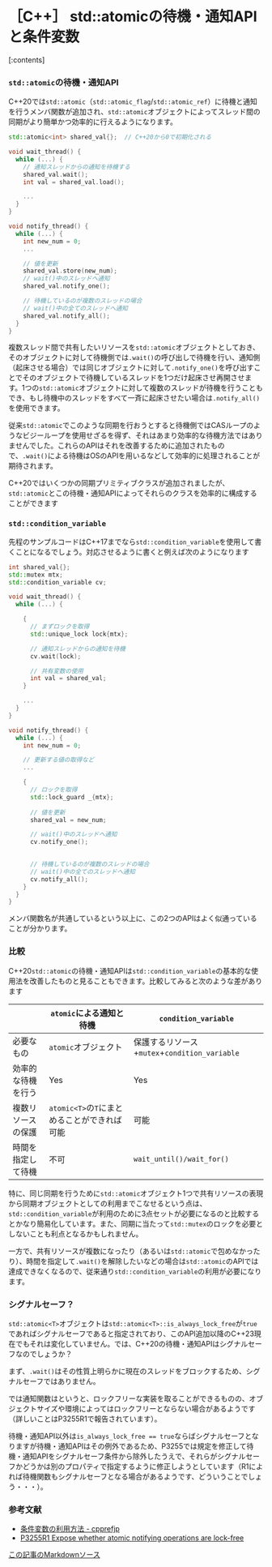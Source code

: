 # ［C++］ std::atomicの待機・通知APIと条件変数

[:contents]

### `std::atomic`の待機・通知API

C++20では`std::atomic`（`std::atomic_flag`/`std::atomic_ref`）に待機と通知を行うメンバ関数が追加され、`std::atomic`オブジェクトによってスレッド間の同期がより簡単かつ効率的に行えるようになります。

```cpp
std::atomic<int> shared_val{};  // C++20から0で初期化される

void wait_thread() {
  while (...) {
    // 通知スレッドからの通知を待機する
    shared_val.wait();
    int val = shared_val.load();

    ...
  }
}

void notify_thread() {
  while (...) {
    int new_num = 0;
    ...

    // 値を更新
    shared_val.store(new_num);
    // wait()中のスレッドへ通知
    shared_val.notify_one();

    // 待機しているのが複数のスレッドの場合
    // wait()中の全てのスレッドへ通知
    shared_val.notify_all();
  }
}
```

複数スレッド間で共有したいリソースを`std::atomic`オブジェクトとしておき、そのオブジェクトに対して待機側では`.wait()`の呼び出しで待機を行い、通知側（起床させる場合）では同じオブジェクトに対して`.notify_one()`を呼び出すことでそのオブジェクトで待機しているスレッドを1つだけ起床させ再開させます。1つの`std::atomic`オブジェクトに対して複数のスレッドが待機を行うこともでき、もし待機中のスレッドをすべて一斉に起床させたい場合は`.notify_all()`を使用できます。

従来`std::atomic`でこのような同期を行おうとすると待機側ではCASループのようなビジーループを使用せざるを得ず、それはあまり効率的な待機方法ではありませんでした。これらのAPIはそれを改善するために追加されたもので、`.wait()`による待機はOSのAPIを用いるなどして効率的に処理されることが期待されます。

C++20ではいくつかの同期プリミティブクラスが追加されましたが、`std::atomic`とこの待機・通知APIによってそれらのクラスを効率的に構成することができます

### `std::condition_variable`

先程のサンプルコードはC++17までなら`std::condition_variable`を使用して書くことになるでしょう。対応させるように書くと例えば次のようになります

```cpp
int shared_val{};
std::mutex mtx;
std::condition_variable cv;

void wait_thread() {
  while (...) {

    {
      // まずロックを取得
      std::unique_lock lock{mtx};

      // 通知スレッドからの通知を待機
      cv.wait(lock);

      // 共有変数の使用
      int val = shared_val;
    }

    ...
  }
}

void notify_thread() {
  while (...) {
    int new_num = 0;

    // 更新する値の取得など
    ...

    {
      // ロックを取得
      std::lock_guard _{mtx};
      
      // 値を更新
      shared_val = new_num;

      // wait()中のスレッドへ通知
      cv.notify_one();

      
      // 待機しているのが複数のスレッドの場合
      // wait()中の全てのスレッドへ通知
      cv.notify_all();
    }
  }
}
```

メンバ関数名が共通しているという以上に、この2つのAPIはよく似通っていることが分かります。

### 比較

C++20`std::atomic`の待機・通知APIは`std::condition_variable`の基本的な使用法を改善したものと見ることもできます。比較してみると次のような差があります

||`atomic`による通知と待機|`condition_variable`|
|---|---|---|
|必要なもの|`atomic`オブジェクト |保護するリソース+`mutex`+`condition_variable`|
|効率的な待機を行う|Yes|Yes|
|複数リソースの保護|`atomic<T>`の`T`にまとめることができれば可能|可能|
|時間を指定して待機|不可|`wait_until()/wait_for()`|

特に、同じ同期を行うために`std::atomic`オブジェクト1つで共有リソースの表現から同期オブジェクトとしての利用までこなせるという点は、`std::condition_variable`が利用のために3点セットが必要になるのと比較するとかなり簡易化しています。また、同期に当たって`std::mutex`のロックを必要としないことも利点となるかもしれません。

一方で、共有リソースが複数になったり（あるいは`std::atomic`で包めなかったり）、時間を指定して`.wait()`を解除したいなどの場合は`std::atomic`のAPIでは達成できなくなるので、従来通り`std::condition_variable`の利用が必要になります。

### シグナルセーフ？

`std::atomic<T>`オブジェクトは`std::atomic<T>::is_always_lock_free`が`true`であればシグナルセーフであると指定されており、このAPI追加以降のC++23現在でもそれは変化していません。では、C++20の待機・通知APIはシグナルセーフなのでしょうか？

まず、`.wait()`はその性質上明らかに現在のスレッドをブロックするため、シグナルセーフではありません。

では通知関数はというと、ロックフリーな実装を取ることができるものの、オブジェクトサイズや環境によってはロックフリーとならない場合があるようです（詳しいことはP3255R1で報告されています）。

待機・通知API以外は`is_always_lock_free == true`ならばシグナルセーフとなりますが待機・通知APIはその例外であるため、P3255では規定を修正して待機・通知APIをシグナルセーフ条件から除外したうえで、それらがシグナルセーフかどうかは別のプロパティで指定するように修正しようとしています（R1によれば待機関数もシグナルセーフとなる場合があるようです、どういうことでしょう・・・）。

### 参考文献

- [条件変数の利用方法 - cpprefjp](https://cpprefjp.github.io/article/lib/how_to_use_cv.html)
- [P3255R1 Expose whether atomic notifying operations are lock-free](https://wg21.link/p3255r1)

[この記事のMarkdownソース](https://github.com/onihusube/blog/blob/master/2024/20241029_atomic_wait_notify.md)
